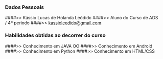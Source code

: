 
### Dados Pessoais
####>> Kássio Lucas de Holanda Leódido
####>> Aluno do Curso de ADS / 4º periodo
####>> kassioleodido@gmail.com

### Habilidades obtidas ao decorrer do curso
####>> Conhecimento em JAVA OO
####>> Conhecimento em Android
####>> Conhecimento em Python
####>> Conhecimento em HTML/CSS


